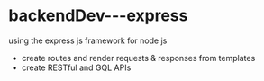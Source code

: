 # backendDev---express
using the express js framework for node js 
+ create routes and render requests &amp; responses from templates
+ create RESTful and GQL APIs
